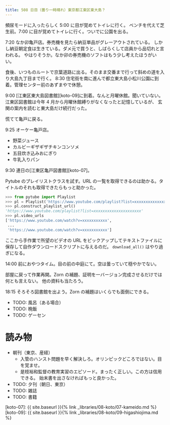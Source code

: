 ```yaml
---
title: 508 日目（曇り一時晴れ）東京都江東区東大島？
---
```


頻尿モードに入ったらしく 5:00 に目が覚めてトイレに行く。
ベンチを代えて芝生前。7:00 に目が覚めてトイレに行く。ついでに公園を出る。

7:20 なか卯亀戸店。券売機を見たら納豆単品がグレーアウトされている。
しかし納豆朝定食は生きている。ダメ元で買うと、しばらくして店員から品切れと言われる。
やはりそうか。なか卯の券売機のソフトはもう少し考えたほうがいい。

食後、いつものルートで京葉道路に出る。そのまま交番まで行って斜めの道を入り大島九丁目まで行く。
8:30 住宅街を南に進んで都立東大島小松川公園に到着。管理センター前のあずまやで休憩。

9:00 [江東区東大島図書館][koto-09]に到着。なんと月曜休館。聞いていない。
江東区図書館は今年 4 月から月曜休館縛りがなくなったと記憶しているが、
玄関の案内を読むと東大島だけ続行だった。

慌てて亀戸に戻る。

9:25 オーケー亀戸店。
* 野菜ジュース
* カルビーギザギザチキンコンソメ
* 五目炊き込みおにぎり
* 牛乳入りパン

9:30 連日の[江東区亀戸図書館][koto-07]。

Pytube のプレイリストクラスを試す。URL の一覧を取得できるのは助かる。タイトルのそれも取得できたらもっと助かった。

```python
>>> from pytube import Playlist
>>> pl = Playlist('https://www.youtube.com/playlist?list=xxxxxxxxxxxxxxxxx')
>>> pl.construct_playlist_url()
'https://www.youtube.com/playlist?list=xxxxxxxxxxxxxxxxxxxxx'
>>> pl.video_urls
['https://www.youtube.com/watch?v=xxxxxxxxxxx',
 ...
 'https://www.youtube.com/watch?v=xxxxxxxxxxx']
```

ここから手作業で所望のビデオの URL をピックアップしてテキストファイルに保存して自作ダウンロードスクリプトに与えるのだ。
`download_all()` はやり過ぎになる。

14:00 前におやつタイム。目の前の中庭にて。空は曇っていて穏やかでない。

部屋に戻って作業再開。Zorn の補題、証明を一バージョン完成させるだけでは何とも言えない。
他の資料も当たろう。

18:15 そろそろ図書館を出よう。Zorn の補題はいくらでも面倒にできる。

* TODO: 風呂（ある場合）
* TODO: 晩飯
* TODO: ゲーセン

# 読み物

* 朝刊（東京、産経）
  * 入管のハンスト問題を早く解決しろ。オリンピックどころではない。目を覚ませ。
  * 是枝裕和監督の教育実習のエピソード。まったく正しい。この方は信用できる。
    始末書を出さなければもっと良かった。
* TODO: 夕刊（朝日、東京）
* TODO: 雑誌
* TODO: 書籍

[koto-07]: {{ site.baseurl }}{% link _libraries/08-koto/07-kameido.md %}
[koto-09]: {{ site.baseurl }}{% link _libraries/08-koto/09-higashiojima.md %}
